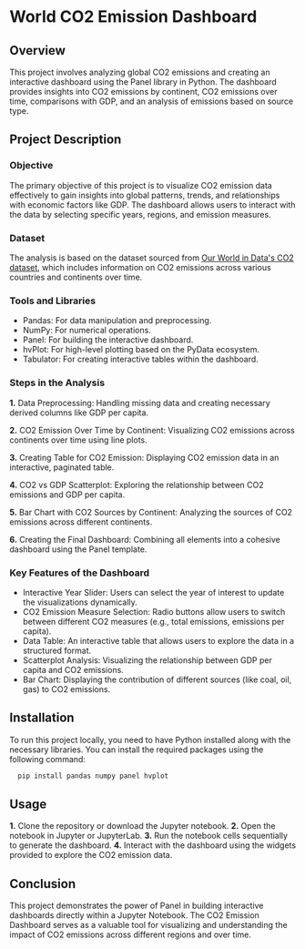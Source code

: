 
# World CO2 Emission Dashboard




## Overview

This project involves analyzing global CO2 emissions and creating an interactive dashboard using the Panel library in Python. The dashboard provides insights into CO2 emissions by continent, CO2 emissions over time, comparisons with GDP, and an analysis of emissions based on source type.
## Project Description

### Objective

The primary objective of this project is to visualize CO2 emission data effectively to gain insights into global patterns, trends, and relationships with economic factors like GDP. The dashboard allows users to interact with the data by selecting specific years, regions, and emission measures.

### Dataset


The analysis is based on the dataset sourced from [Our World in Data's CO2 dataset](https://raw.githubusercontent.com/owid/co2-data/master/owid-co2-data.csv), which includes information on CO2 emissions across various countries and continents over time.

### Tools and Libraries

- Pandas: For data manipulation and preprocessing.
- NumPy: For numerical operations.
- Panel: For building the interactive dashboard.
- hvPlot: For high-level plotting based on the PyData ecosystem.
- Tabulator: For creating interactive tables within the dashboard.

### Steps in the Analysis

**1.** Data Preprocessing: Handling missing data and creating necessary derived columns like GDP per capita.

**2.** CO2 Emission Over Time by Continent: Visualizing CO2 emissions across continents over time using line plots.

**3.** Creating Table for CO2 Emission: Displaying CO2 emission data in an interactive, paginated table.

**4.** CO2 vs GDP Scatterplot: Exploring the relationship between CO2 emissions and GDP per capita.

**5.** Bar Chart with CO2 Sources by Continent: Analyzing the sources of CO2 emissions across different continents.

**6.** Creating the Final Dashboard: Combining all elements into a cohesive dashboard using the Panel template.

### Key Features of the Dashboard

- Interactive Year Slider: Users can select the year of interest to update the visualizations dynamically.
- CO2 Emission Measure Selection: Radio buttons allow users to switch between different CO2 measures (e.g., total emissions, emissions per capita).
- Data Table: An interactive table that allows users to explore the data in a structured format.
- Scatterplot Analysis: Visualizing the relationship between GDP per capita and CO2 emissions.
- Bar Chart: Displaying the contribution of different sources (like coal, oil, gas) to CO2 emissions.

## Installation

To run this project locally, you need to have Python installed along with the necessary libraries. You can install the required packages using the following command:

```bash
  pip install pandas numpy panel hvplot
```

## Usage

**1.** Clone the repository or download the Jupyter notebook.
**2.** Open the notebook in Jupyter or JupyterLab.
**3.** Run the notebook cells sequentially to generate the dashboard.
**4.** Interact with the dashboard using the widgets provided to explore the CO2 emission data.

## Conclusion

This project demonstrates the power of Panel in building interactive dashboards directly within a Jupyter Notebook. The CO2 Emission Dashboard serves as a valuable tool for visualizing and understanding the impact of CO2 emissions across different regions and over time.

